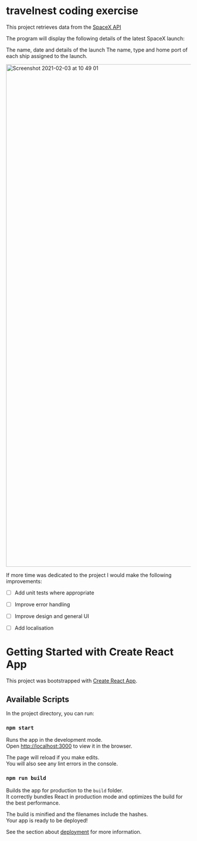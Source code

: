 # travelnest coding exercise
This project retrieves data from the [SpaceX API](https://github.com/r-spacex/SpaceX-API)

The program will display the following details of the latest SpaceX launch:

The name, date and details of the launch
The name, type and home port of each ship assigned to the launch.

<img width="1370" alt="Screenshot 2021-02-03 at 10 49 01" src="https://user-images.githubusercontent.com/16786472/106737066-274f0f00-660e-11eb-9f88-9e7ad5e798d8.png">

If more time was dedicated to the project I would make the following improvements:
- [ ] Add unit tests where appropriate
- [ ] Improve error handling
- [ ] Improve design and general UI
- [ ] Add localisation




# Getting Started with Create React App

This project was bootstrapped with [Create React App](https://github.com/facebook/create-react-app).

## Available Scripts

In the project directory, you can run:

### `npm start`

Runs the app in the development mode.\
Open [http://localhost:3000](http://localhost:3000) to view it in the browser.

The page will reload if you make edits.\
You will also see any lint errors in the console.

### `npm run build`

Builds the app for production to the `build` folder.\
It correctly bundles React in production mode and optimizes the build for the best performance.

The build is minified and the filenames include the hashes.\
Your app is ready to be deployed!

See the section about [deployment](https://facebook.github.io/create-react-app/docs/deployment) for more information.


